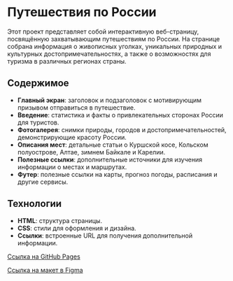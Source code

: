 # Путешествия по России

Этот проект представляет собой интерактивную веб-страницу, посвящённую захватывающим путешествиям по России. На странице собрана информация о живописных уголках, уникальных природных и культурных достопримечательностях, а также о возможностях для туризма в различных регионах страны.

## Содержимое

- **Главный экран**: заголовок и подзаголовок с мотивирующим призывом отправиться в путешествие.
- **Введение**: статистика и факты о привлекательных сторонах России для туристов.
- **Фотогалерея**: снимки природы, городов и достопримечательностей, демонстрирующие красоту России.
- **Описания мест**: детальные статьи о Куршской косе, Кольском полуострове, Алтае, зимнем Байкале и Карелии.
- **Полезные ссылки**: дополнительные источники для изучения информации о местах и маршрутах.
- **Футер**: полезные ссылки на карты, прогноз погоды, расписания и другие сервисы.

## Технологии

- **HTML**: структура страницы.
- **CSS**: стили для оформления и дизайна.
- **Ссылки**: встроенные URL для получения дополнительной информации.

[Ссылка на GitHub Pages](https://byoverr.github.io/russian-travel/)

[Ссылка на макет в Figma](https://www.figma.com/file/5S2WSbEFL6awjVWJ0NWL8Q/Sprint-3_-Russia-_-desktop-mobile?node-id=28503%3A0)

